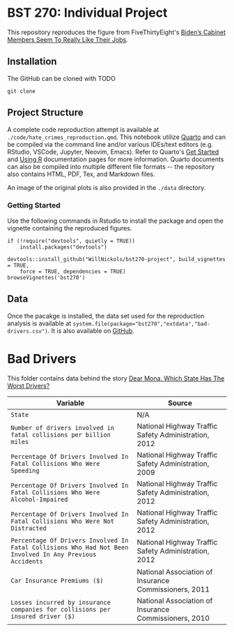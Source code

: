 # BST 270: Individual Project

This repository reproduces the figure from FiveThirtyEight's [Biden’s Cabinet Members Seem To Really Like Their Jobs](https://fivethirtyeight.com/features/biden-cabinet/).

## Installation

The GitHub can be cloned with TODO
```{bash}
git clone 
```

## Project Structure

A complete code reproduction attempt is available at `./code/hate_crimes_reproduction.qmd`. This notebook utilize [Quarto](https://quarto.org) and can be compiled via the command line and/or various IDEs/text editors (e.g. RStudio, VSCode, Jupyter, Neovim, Emacs). Refer to Quarto's [Get Started](https://quarto.org/docs/get-started/) and [Using R](https://quarto.org/docs/computations/r.html) documentation pages for more information. Quarto documents can also be compiled into multiple different file formats -- the repository also contains HTML, PDF, Tex, and Markdown files.

An image of the original plots is also provided in the `./data` directory.

### Getting Started

Use the following commands in Rstudio to install the package and open the
vignette containing the reproduced figures.
```
if (!require("devtools", quietly = TRUE))
    install.packages("devtools")
    
devtools::install_github("WillNickols/bst270-project", build_vignettes = TRUE,
    force = TRUE, dependencies = TRUE)
browseVignettes('bst270')
```

## Data

Once the pacakge is installed, the data set used for the reproduction analysis 
is available at `system.file(package="bst270","extdata","bad-drivers.csv")`. 
It is also available on [GitHub](https://github.com/fivethirtyeight/data/blob/master/bad-drivers/bad-drivers.csv).

# Bad Drivers

This folder contains data behind the story [Dear Mona, Which State Has The Worst Drivers?](http://fivethirtyeight.com/datalab/which-state-has-the-worst-drivers/)

Variable | Source
---|---------
`State` | N/A
`Number of drivers involved in fatal collisions per billion miles` | National Highway Traffic Safety Administration, 2012
`Percentage Of Drivers Involved In Fatal Collisions Who Were Speeding` | National Highway Traffic Safety Administration, 2009
`Percentage Of Drivers Involved In Fatal Collisions Who Were Alcohol-Impaired` | National Highway Traffic Safety Administration, 2012
`Percentage Of Drivers Involved In Fatal Collisions Who Were Not Distracted`	 | National Highway Traffic Safety Administration, 2012
`Percentage Of Drivers Involved In Fatal Collisions Who Had Not Been Involved In Any Previous Accidents` | National Highway Traffic Safety Administration, 2012
`Car Insurance Premiums ($)` | National Association of Insurance Commissioners, 2011
`Losses incurred by insurance companies for collisions per insured driver ($)` | National Association of Insurance Commissioners, 2010
